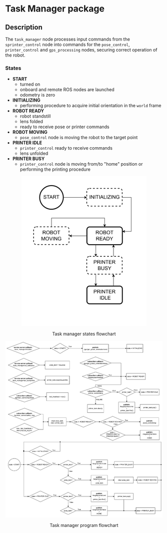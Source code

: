 # Task Manager package

## Description
The `task_manager` node processes input commands from the `sprinter_control` node into commands for the `pose_control`, `printer_control` and `gps_processing` nodes, securing correct operation of the robot.

### States
 * **START**
    - turned on
    - onboard and remote ROS nodes are launched
    - odometry is zero
 * **INITIALIZING**
    - performing procedure to acquire initial orientation in the `world` frame
 * **ROBOT READY**
    - robot standstill
    - lens folded
    - ready to receive pose or printer commands
 * **ROBOT MOVING**
    - `pose_control` node is moving the robot to the target point
 * **PRINTER IDLE**
    - `printer_control` ready to receive commands
    - lens unfolded
 * **PRINTER BUSY**
    - `printer_control` node is moving from/to "home" position or performing the printing procedure

<p align="center">
    <img src="../../../doc/sPrinter_design_diagram-Task_manager_states.svg" width="400">
</p>
<p align="center">
    Task manager states flowchart
</p>

<p align="center">
    <img src="../../../doc/sPrinter_design_diagram-Task_manager_program.svg">
</p>
<p align="center">
    Task manager program flowchart
</p>
